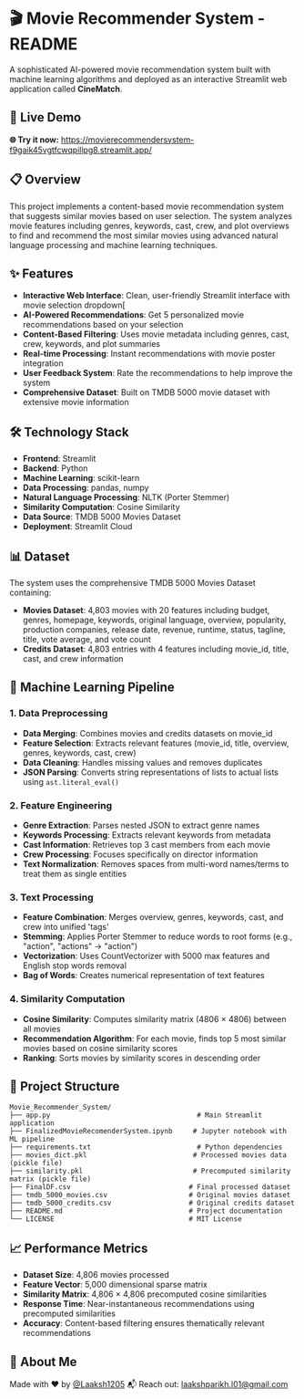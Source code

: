 # 🎬 Movie Recommender System - README

A sophisticated AI-powered movie recommendation system built with machine learning algorithms and deployed as an interactive Streamlit web application called **CineMatch**.

## 🔗 Live Demo

**🌐 Try it now:** https://movierecommendersystem-f9gaik45vgtfcwqpillpg8.streamlit.app/

## 📋 Overview

This project implements a content-based movie recommendation system that suggests similar movies based on user selection. The system analyzes movie features including genres, keywords, cast, crew, and plot overviews to find and recommend the most similar movies using advanced natural language processing and machine learning techniques.

## ✨ Features

- **Interactive Web Interface**: Clean, user-friendly Streamlit interface with movie selection dropdown[
- **AI-Powered Recommendations**: Get 5 personalized movie recommendations based on your selection
- **Content-Based Filtering**: Uses movie metadata including genres, cast, crew, keywords, and plot summaries
- **Real-time Processing**: Instant recommendations with movie poster integration
- **User Feedback System**: Rate the recommendations to help improve the system
- **Comprehensive Dataset**: Built on TMDB 5000 movie dataset with extensive movie information

## 🛠️ Technology Stack

- **Frontend**: Streamlit
- **Backend**: Python
- **Machine Learning**: scikit-learn
- **Data Processing**: pandas, numpy
- **Natural Language Processing**: NLTK (Porter Stemmer)
- **Similarity Computation**: Cosine Similarity
- **Data Source**: TMDB 5000 Movies Dataset
- **Deployment**: Streamlit Cloud

## 📊 Dataset

The system uses the comprehensive TMDB 5000 Movies Dataset containing:
- **Movies Dataset**: 4,803 movies with 20 features including budget, genres, homepage, keywords, original language, overview, popularity, production companies, release date, revenue, runtime, status, tagline, title, vote average, and vote count
- **Credits Dataset**: 4,803 entries with 4 features including movie_id, title, cast, and crew information

## 🧠 Machine Learning Pipeline

### 1. Data Preprocessing
- **Data Merging**: Combines movies and credits datasets on movie_id
- **Feature Selection**: Extracts relevant features (movie_id, title, overview, genres, keywords, cast, crew)
- **Data Cleaning**: Handles missing values and removes duplicates
- **JSON Parsing**: Converts string representations of lists to actual lists using `ast.literal_eval()`

### 2. Feature Engineering
- **Genre Extraction**: Parses nested JSON to extract genre names
- **Keywords Processing**: Extracts relevant keywords from metadata
- **Cast Information**: Retrieves top 3 cast members from each movie
- **Crew Processing**: Focuses specifically on director information
- **Text Normalization**: Removes spaces from multi-word names/terms to treat them as single entities

### 3. Text Processing
- **Feature Combination**: Merges overview, genres, keywords, cast, and crew into unified 'tags'
- **Stemming**: Applies Porter Stemmer to reduce words to root forms (e.g., "action", "actions" → "action")
- **Vectorization**: Uses CountVectorizer with 5000 max features and English stop words removal
- **Bag of Words**: Creates numerical representation of text features

### 4. Similarity Computation
- **Cosine Similarity**: Computes similarity matrix (4806 × 4806) between all movies
- **Recommendation Algorithm**: For each movie, finds top 5 most similar movies based on cosine similarity scores
- **Ranking**: Sorts movies by similarity scores in descending order

## 📁 Project Structure

```
Movie_Recommender_System/
├── app.py                                    # Main Streamlit application
├── FinalizedMovieRecomenderSystem.ipynb     # Jupyter notebook with ML pipeline
├── requirements.txt                          # Python dependencies
├── movies_dict.pkl                          # Processed movies data (pickle file)
├── similarity.pkl                           # Precomputed similarity matrix (pickle file)
├── FinalDF.csv                             # Final processed dataset
├── tmdb_5000_movies.csv                    # Original movies dataset
├── tmdb_5000_credits.csv                   # Original credits dataset
├── README.md                               # Project documentation
└── LICENSE                                 # MIT License
```

## 📈 Performance Metrics

- **Dataset Size**: 4,806 movies processed
- **Feature Vector**: 5,000 dimensional sparse matrix
- **Similarity Matrix**: 4,806 × 4,806 precomputed cosine similarities
- **Response Time**: Near-instantaneous recommendations using precomputed similarities
- **Accuracy**: Content-based filtering ensures thematically relevant recommendations

## 🙋 About Me

Made with ❤️ by [@Laaksh1205](https://github.com/Laaksh1205)
📬 Reach out: laakshparikh.l01@gmail.com
